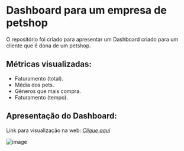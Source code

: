 # Dashboard para um empresa de petshop
O repositório foi criado para apresentar um Dashboard criado para um cliente que é dona de um petshop. 

## Métricas visualizadas:
- Faturamento (total).
- Média dos pets.
- Gêneros que mais compra.
- Faturamento (tempo).

## Apresentação do Dashboard:

Link para visualização na web: [_Clique aqui_](https://app.powerbi.com/view?r=eyJrIjoiZWVmOTQ5MDYtNjYyMy00YWQ5LWJjNDItNGYyYTZiYzcxOGI4IiwidCI6IjUzYzc4MTJmLTQ3MmMtNGIyYS1iZDQ3LTgxMjNiNjgzMDNiZiIsImMiOjR9)

![image](https://github.com/user-attachments/assets/d173c101-3286-4aa2-a339-e430506296bd)
